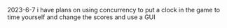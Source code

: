 
2023-6-7 i have plans on using concurrency to put a clock in the game to time yourself and change the scores and use  a GUI
